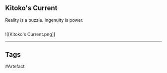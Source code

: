## Kitoko's Current
Reality is a puzzle. Ingenuity is power.
## 
![[Kitoko's Current.png]]

---
## Tags
#Artefact